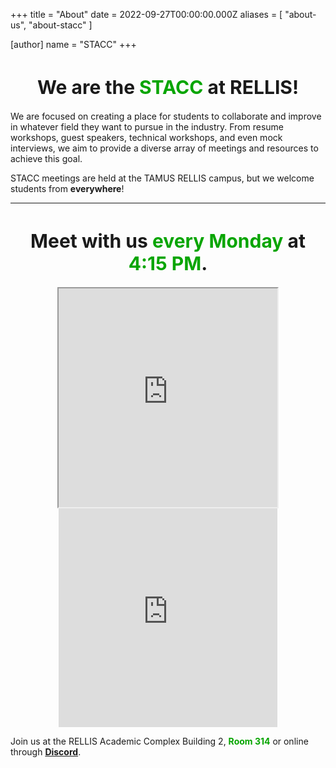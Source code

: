 +++
title = "About"
date = 2022-09-27T00:00:00.000Z
aliases = [ "about-us", "about-stacc" ]

[author]
name = "STACC"
+++
<center><h1 style="font-size: 30px;"> We are the <div style="color: #07a500; display: inline;">STACC</div> at RELLIS!</h1></center>


<!-- <span data-cms-snippet-type="inline" data-cms-snippet-id="cc4557a2-89cf-4319-a83d-8aa5d84012e3" data-cms-snippet-data="eyJuYW1lIjoiaW1hZ2UiLCJhcmd1bWVudHMiOiJzcmM9XCIvaW1hZ2VzL2dyZWVuX29uX2RhcmtlcmdyZXkucG5nXCIgYWx0PVwic3RhY2MgbG9nb1wiIHBvc2l0aW9uPVwiY2VudGVyXCIiLCJfaGlkZGVuIjp0cnVlLCJfc25pcHBldF90eXBlIjoiX2NjX2h1Z29fdW5rbm93biIsIl9tZXRhIjp7Im5hbWUiOnsiYm91bmRhcnkiOiIiLCJvcmlnaW5hbERhdGEiOiJpbWFnZSJ9LCJhcmdzIjp7Im9yaWdpbmFsRGF0YSI6W3siX3R5cGUiOiJ0ZXh0IiwidGV4dCI6InNyYz1cIi9pbWFnZXMvZ3JlZW5fb25fZGFya2VyZ3JleS5wbmdcIiBhbHQ9XCJzdGFjYyBsb2dvXCIgcG9zaXRpb249XCJjZW50ZXJcIiJ9XX19fQ=="></span> -->

We are focused on creating a place for students to collaborate and improve in whatever field they want to pursue in the industry. From resume workshops, guest speakers, technical workshops, and even mock interviews, we aim to provide a diverse array of meetings and resources to achieve this goal.

STACC meetings are held at the TAMUS RELLIS campus, but we welcome students from **everywhere**!

---

<center><h1 style="font-size: 30px">Meet with us <strong style="color: #07a500;">every Monday</strong> at <strong style="color: #07a500;">4:15 PM</strong>. </h1></center>

<center>
<iframe src="https://www.google.com/maps/embed?pb=!1m18!1m12!1m3!1d3432.746564421205!2d-96.46958838400974!3d30.641099297092456!2m3!1f0!2f0!3f0!3m2!1i1024!2i768!4f13.1!3m3!1m2!1s0x86442bb752a1cc8f%3A0xda748a53eef51a53!2sRELLIS%20Academic%20Complex%2C%20Building%202!5e0!3m2!1sen!2sus!4v1666978055418!5m2!1sen!2sus" width="350" height="350" style="border:5;" allowfullscreen="" loading="lazy" referrerpolicy="no-referrer-when-downgrade"></iframe>
<iframe src="https://discord.com/widget?id=773274290832408596&theme=dark" width="350" height="350" allowtransparency="true" frameborder="0" margin-top="5em" sandbox="allow-popups allow-popups-to-escape-sandbox allow-same-origin allow-scripts"></iframe>
</center>

<div style="display: inline;">
<p>Join us at the RELLIS Academic Complex Building 2, <strong style="color: #07a500;">Room 314</strong> or online through <strong style="color: #07a500;"><a href="https://discord.gg/9phhjzyMfg">Discord</a></strong>.</p>
</div>


<!-- <center><h1>Meet Our Officers</h1><center> -->